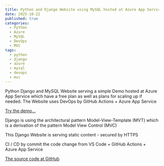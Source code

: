 ```yaml
---
title: Python and Django Website using MySQL hosted at Azure App Service serving a Demo
date: 2025-10-22
published: true
categories:
  - Python
  - Azure
  - MySQL
  - DevOps
  - MVC
tags:
  - python
  - django
  - azure
  - mysql
  - devops
  - mvc
---
```


Python Django and MySQL Website serving a simple Demo hosted at Azure App Service which have a free plan as well as plans for scaling up if needed. The Website uses DevOps by GitHub Actions + Azure App Service

<a href="https://pso-django-demo.azurewebsites.net" target="_blank" title="Django Website at Azure App Service">Try the demo...</a>

Django is using the architectural pattern Model-View-Template (MVT) which is a derivation of the pattern Model View Control (MVC) 

This Django Website is serving static content - secured by HTTPS

CI / CD by commit the code change from VS Code + GitHub Actions + Azure App Service

<a href="https://github.com/persteenolsen/django-azure-demo" target="_blank">The source code at GitHub</a>
